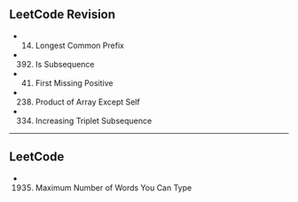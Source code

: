 ## LeetCode Revision

- 14. Longest Common Prefix
- 392. Is Subsequence
- 41. First Missing Positive
- 238. Product of Array Except Self
- 334. Increasing Triplet Subsequence

---

## LeetCode

- 1935. Maximum Number of Words You Can Type
